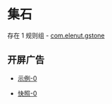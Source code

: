 # 集石

存在 1 规则组 - [com.elenut.gstone](/src/apps/com.elenut.gstone.ts)

## 开屏广告

- [示例-0](https://m.gkd.li/47232102/193c811c-88cf-4952-b367-95a3ef9a1d8c)

- [快照-0](https://i.gkd.li/import/13521239)
